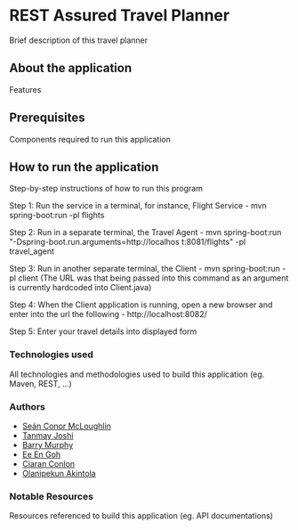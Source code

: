 # REST Assured Travel Planner

Brief description of this travel planner

## About the application

Features

## Prerequisites

Components required to run this application

## How to run the application

Step-by-step instructions of how to run this program

Step 1: Run the service in a terminal, for instance, Flight Service - mvn spring-boot:run -pl flights

Step 2: Run in a separate terminal, the Travel Agent - mvn spring-boot:run "-Dspring-boot.run.arguments=http://localhos
t:8081/flights" -pl travel_agent

Step 3: Run in another separate terminal, the Client - mvn spring-boot:run -pl client 
(The URL was that being passed into this command as an argument is currently hardcoded into Client.java)

Step 4: When the Client application is running, open a new browser and enter into the url the following - http://localhost:8082/

Step 5: Enter your travel details into displayed form

### Technologies used

All technologies and methodologies used to build this application (eg. Maven, REST, ...)

### Authors

- [Seán Conor McLoughlin](https://gitlab.com/Conchobar)
- [Tanmay Joshi](https://gitlab.com/T_J)
- [Barry Murphy](https://gitlab.com/murphybt)
- [Ee En Goh](https://gitlab.com/GohEeEn)
- [Ciaran Conlon](https://gitlab.com/ciaran.conlon.1)
- [Olanipekun Akintola](https://gitlab.com/Akintola)

### Notable Resources

Resources referenced to build this application (eg. API documentations)

